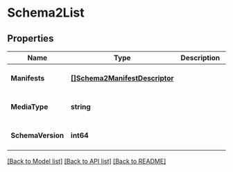 # Schema2List

## Properties
Name | Type | Description | Notes
------------ | ------------- | ------------- | -------------
**Manifests** | [**[]Schema2ManifestDescriptor**](Schema2ManifestDescriptor.md) |  | [optional] [default to null]
**MediaType** | **string** |  | [optional] [default to null]
**SchemaVersion** | **int64** |  | [optional] [default to null]

[[Back to Model list]](../README.md#documentation-for-models) [[Back to API list]](../README.md#documentation-for-api-endpoints) [[Back to README]](../README.md)

